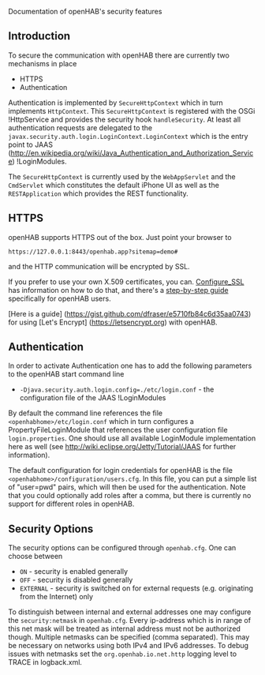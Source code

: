 Documentation of openHAB's security features

## Introduction

To secure the communication with openHAB there are currently two mechanisms in place

- HTTPS
- Authentication

Authentication is implemented by `SecureHttpContext` which in turn implements `HttpContext`. This `SecureHttpContext` is registered with the OSGi !HttpService and provides the security hook `handleSecurity`. At least all authentication requests are delegated to the `javax.security.auth.login.LoginContext.LoginContext` which is the entry point to JAAS (http://en.wikipedia.org/wiki/Java_Authentication_and_Authorization_Service) !LoginModules.

The `SecureHttpContext` is currently used by the `WebAppServlet` and the `CmdServlet` which constitutes the default iPhone UI as well as the `RESTApplication` which provides the REST functionality.

## HTTPS

openHAB supports HTTPS out of the box. Just point your browser to 

`https://127.0.0.1:8443/openhab.app?sitemap=demo#` 

and the HTTP communication will be encrypted by SSL. 

If you prefer to use your own X.509 certificates, you can. [Configure_SSL](http://wiki.eclipse.org/Jetty/Howto/Configure_SSL) has information on how to do that, and there's a
[step-by-step guide](https://gist.github.com/jpmens/8029383) specifically for openHAB users.

[Here is a guide] (https://gist.github.com/dfraser/e5710fb84c6d35aa0743) for using [Let's Encrypt] (https://letsencrypt.org) with openHAB.

## Authentication

In order to activate Authentication one has to add the following parameters to the openHAB start command line

- `-Djava.security.auth.login.config=./etc/login.conf` - the configuration file of the JAAS !LoginModules

By default the command line references the file `<openhabhome>/etc/login.conf` which in turn configures a PropertyFileLoginModule that references the user configuration file `login.properties`. One should use all available LoginModule implementation here as well (see http://wiki.eclipse.org/Jetty/Tutorial/JAAS for further information).

The default configuration for login credentials for openHAB is the file  `<openhabhome>/configuration/users.cfg`. In this file, you can put a simple list of "user=pwd" pairs, which will then be used for the authentication.
Note that you could optionally add roles after a comma, but there is currently no support for different roles in openHAB.

## Security Options

The security options can be configured through `openhab.cfg`. One can choose between

- `ON` - security is enabled generally
- `OFF` - security is disabled generally
- `EXTERNAL` - security is switched on for external requests (e.g. originating from the Internet) only

To distinguish between internal and external addresses one may configure the `security:netmask` in `openhab.cfg`. Every ip-address which is in range of this net mask will be treated as internal address must not be authorized though. Multiple netmasks can be specified (comma separated). This may be necessary on networks using both IPv4 and IPv6 addresses. To debug issues with netmasks set the `org.openhab.io.net.http` logging level to TRACE in logback.xml.